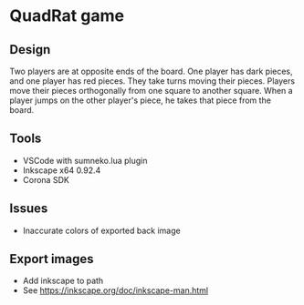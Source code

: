 # QuadRat game

## Design

Two players are at opposite ends of the board. One player has dark pieces, and one player has red pieces. They take turns moving their pieces. Players move their pieces orthogonally from one square to another square. When a player jumps on the other player's piece, he takes that piece from the board.

## Tools

- VSCode with sumneko.lua plugin
- Inkscape x64 0.92.4
- Corona SDK

## Issues

- Inaccurate colors of exported back image

## Export images

- Add inkscape to path
- See https://inkscape.org/doc/inkscape-man.html
